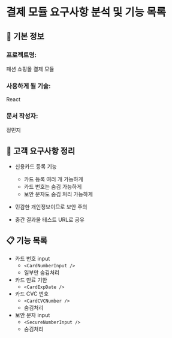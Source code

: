 # 결제 모듈 요구사항 분석 및 기능 목록

## 📌 기본 정보
### 프로젝트명: 
패션 쇼핑몰 결제 모듈

### 사용하게 될 기술: 
React

### 문서 작성자: 
정민지

## 📝 고객 요구사항 정리
- 신용카드 등록 기능
  - 카드 등록 여러 개 가능하게
  - 카드 번호는 숨김 가능하게
  - 보안 문자도 숨김 처리 가능하게

- 민감한 개인정보이므로 보안 주의
- 중간 결과물 테스트 URL로 공유


## 📋 기능 목록
- 카드 번호 input
  - `<CardNumberInput />`
  - 일부만 숨김처리
- 카드 만료 기한
    - `<CardExpDate />`
- 카드 CVC 번호
    - `<CardCVCNumber />`
    - 숨김처리
- 보안 문자 input
  - `<SecureNumberInput />`
  - 숨김처리
 
 


